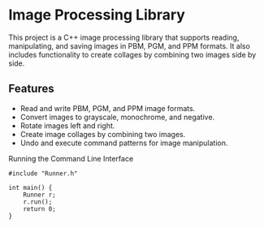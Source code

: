 # Image Processing Library

This project is a C++ image processing library that supports reading, manipulating, and saving images in PBM, PGM, and PPM formats. It also includes functionality to create collages by combining two images side by side.

## Features

- Read and write PBM, PGM, and PPM image formats.
- Convert images to grayscale, monochrome, and negative.
- Rotate images left and right.
- Create image collages by combining two images.
- Undo and execute command patterns for image manipulation.

Running the Command Line Interface

```
#include "Runner.h"

int main() {
    Runner r;
    r.run();
    return 0;
}
```
